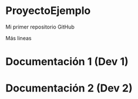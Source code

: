 # ProyectoEjemplo
Mi primer repositorio GitHub

Más lineas

# Documentación 1 (Dev 1)

# Documentación 2 (Dev 2)